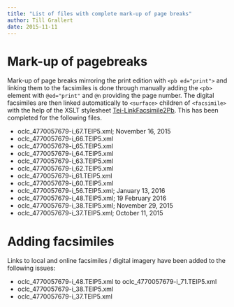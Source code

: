 ```yaml
---
title: "List of files with complete mark-up of page breaks"
author: Till Grallert
date: 2015-11-11
---
```


# Mark-up of pagebreaks

Mark-up of page breaks mirroring the print edition with `<pb ed="print">` and linking them to the facsimiles is done through manually adding the `<pb>` element with `@ed="print"` and `@n` providing the page number. The digital facsimiles are then linked automatically to `<surface>` children of `<facsimile>` with the help of the XSLT stylesheet [Tei-LinkFacsimile2Pb](xslt/Tei-LinkFacsimile2Pb.xsl). This has been completed for the following files.


- oclc_4770057679-i_67.TEIP5.xml; November 16, 2015 
- oclc_4770057679-i_66.TEIP5.xml
- oclc_4770057679-i_65.TEIP5.xml
- oclc_4770057679-i_64.TEIP5.xml
- oclc_4770057679-i_63.TEIP5.xml
- oclc_4770057679-i_62.TEIP5.xml
- oclc_4770057679-i_61.TEIP5.xml
- oclc_4770057679-i_60.TEIP5.xml
- oclc_4770057679-i_56.TEIP5.xml; January 13, 2016
- oclc_4770057679-i_48.TEIP5.xml; 19 February 2016 
- oclc_4770057679-i_38.TEIP5.xml; November 29, 2015
- oclc_4770057679-i_37.TEIP5.xml; October 11, 2015

# Adding facsimiles

Links to local and online facsimiles / digital imagery have been added to the following issues:

- oclc_4770057679-i_48.TEIP5.xml to oclc_4770057679-i_71.TEIP5.xml
- oclc_4770057679-i_38.TEIP5.xml
- oclc_4770057679-i_37.TEIP5.xml